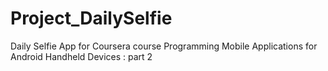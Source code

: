 # Project_DailySelfie
Daily Selfie App for Coursera course Programming Mobile Applications for Android Handheld Devices : part 2
